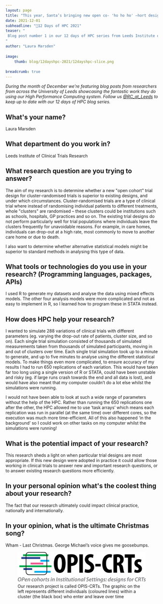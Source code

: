 ```yaml
---
layout: page
title: "This year, Santa’s bringing new open co- 'ho ho ho' –hort designs to clinical trials!"
date: 2021-12-01
subheadline: "🎄12 Days of HPC 2021"
teaser: "
 Blog post number 1 in our 12 days of HPC series from Leeds Institute of Clinical Trials Research!
"
author: "Laura Marsden"

image:
    thumb: blog/12dayshpc-2021/12dayshpc-slice.png

breadcrumb: true
---
```


_During the month of December we're featuring blog posts from researchers from across the University of Leeds showcasing the fantastic work they do using our High Performance Computing system. Follow us [@RC_at_Leeds](https://twitter.com/RC_at_leeds) to keep up to date with our 12 days of HPC blog series._

## What's your name?

Laura Marsden

## What department do you work in?

Leeds Institute of Clinical Trials Research

## What research question are you trying to answer?

The aim of my research is to determine whether a new "open cohort" trial design for cluster-randomised trials is superior to existing designs, and under which circumstances. Cluster-randomised trials are a type of clinical trial where instead of randomising individual patients to different treatments, whole "clusters" are randomised – these clusters could be institutions such as schools, hospitals, GP practices and so on. The existing trial designs do not perform particularly well for trial populations where individuals leave the clusters frequently for unavoidable reasons. For example, in care homes, individuals can drop-out at a high rate, most commonly to move to another care home or due to death. 

I also want to determine whether alternative statistical models might be superior to standard methods in analysing this type of data.


## What tools or technologies do you use in your research? (Programming languages, packages, APIs)

I used R to generate my datasets and analyse the data using mixed effects models. The other four analysis models were more complicated and not as easy to implement in R, so I learned how to program these in STATA instead. 

## How does HPC help your research?

I wanted to simulate 288 variations of clinical trials with different parameters (eg. varying the drop-out rate of patients, cluster size, and so on). Each single trial simulation consisted of thousands of simulated measurements taken from thousands of simulated participants, moving in and out of clusters over time. Each single trial simulation took up to a minute to generate, and up to five minutes to analyse using the different statistical models. To make things even more complicated, to ensure accuracy of my results I had to run 650 replications of each variation. This would have taken far too long using a single version of R or STATA, could have been unstable and risky (eg. if large runs crash towards the end and all data is lost), and would have also meant that my computer couldn’t do a lot else whilst the simulations were running. 

I would not have been able to look at such a wide range of parameters without the help of the HPC. Rather than running the 650 replications one after the other, the HPC allowed me to use ‘task arrays’ which means each replication was run in parallel (at the same time) over different cores, so the execution was much more time-efficient. All of this also happened ‘in the background’ so I could work on other tasks on my computer whilst the simulations were running! 


## What is the potential impact of your research?

This research sheds a light on when particular trial designs are most appropriate. If this new design were adopted in practice it could allow those working in clinical trials to answer new and important research questions, or to answer existing research questions more efficiently. 

## In your personal opinion what's the coolest thing about your research?

The fact that our research ultimately could impact clinical practice, nationally and internationally. 



## In your opinion, what is the ultimate Christmas song?

Wham - Last Christmas.  George Michael’s voice gives me goosebumps.






  


<figure>
<div class='column' style='display:flex;'>

    
      
    

  <div class='row'>
    <img src="/images/blog/12dayshpc-2021/OPIS-CRTs-logo-1_Laura_Marsden.png"
    alt="Our research project is called OPIS-CRTs. The graphic on the left represents different individuals (coloured lines) within a cluster (the black box) who enter and leave over time" />
    <figcaption>
      Our research project is called OPIS-CRTs. The graphic on the left represents different individuals (coloured lines) within a cluster (the black box) who enter and leave over time
    </figcaption>
  </div>

</div>

</figure>
